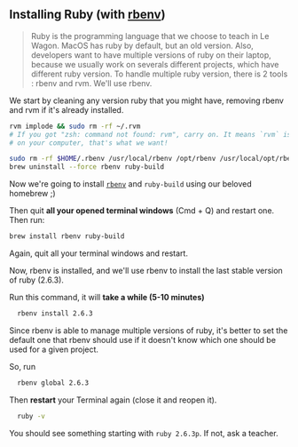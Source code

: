 ## Installing Ruby (with [rbenv](https://github.com/sstephenson/rbenv))

> Ruby is the programming language that we choose to teach in Le Wagon. MacOS has ruby by default, but an old version. Also, developers want to have multiple versions of ruby on their laptop, because we usually work on severals different projects, which have different ruby version. To handle multiple ruby version, there is 2 tools : rbenv and rvm. We'll use rbenv.

We start by cleaning any version ruby that you might have, removing rbenv and rvm if it's already installed.

```bash
rvm implode && sudo rm -rf ~/.rvm
# If you got "zsh: command not found: rvm", carry on. It means `rvm` is not
# on your computer, that's what we want!

sudo rm -rf $HOME/.rbenv /usr/local/rbenv /opt/rbenv /usr/local/opt/rbenv
brew uninstall --force rbenv ruby-build
```

Now we're going to install [`rbenv`](https://github.com/rbenv/rbenv) and `ruby-build` using our beloved homebrew ;)

Then quit **all your opened terminal windows** (Cmd + Q) and restart one. Then run:

```bash
brew install rbenv ruby-build
```

Again, quit all your terminal windows and restart.

Now, rbenv is installed, and we'll use rbenv to install the last stable version of ruby (2.6.3).

Run this command, it will **take a while (5-10 minutes)**

```bash
  rbenv install 2.6.3
```

Since rbenv is able to manage multiple versions of ruby, it's better to set the default one that rbenv should use if it doesn't know which one should be used for a given project.

So, run

```bash
  rbenv global 2.6.3
```

Then **restart** your Terminal again (close it and reopen it).

```bash
  ruby -v
```

You should see something starting with `ruby 2.6.3p`. If not, ask a teacher.
